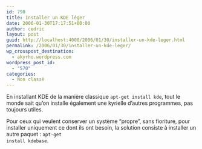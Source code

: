 ```yaml
---
id: 790
title: Installer un KDE léger
date: 2006-01-30T17:17:51+00:00
author: cedric
layout: post
guid: http://localhost:4000/2006/01/30/installer-un-kde-leger.html
permalink: /2006/01/30/installer-un-kde-leger/
wp_crosspost_destination:
  - akyrho.wordpress.com
wordpress_post_id:
  - "570"
categories:
  - Non classé
---
```

En installant KDE de la manière classique <code class="highlighter-rouge">apt-get install kde</code>, tout le monde sait qu’on installe également une kyrielle d’autres programmes, pas toujours utiles.

Pour ceux qui veulent conserver un système “propre”, sans fioriture, pour installer uniquement ce dont ils ont besoin, la solution consiste à installer un autre paquet : <code class="highlighter-rouge">apt-get install kdebase</code>.